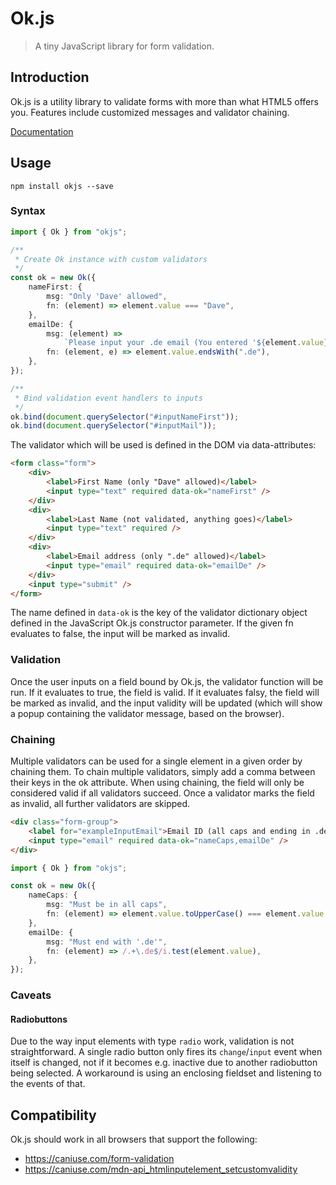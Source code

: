 # Ok.js

> A tiny JavaScript library for form validation.

## Introduction

Ok.js is a utility library to validate forms with more than what HTML5 offers you.
Features include customized messages and validator chaining.

[Documentation](https://felixrilling.github.io/ok/)

## Usage

```shell
npm install okjs --save
```

### Syntax

```typescript
import { Ok } from "okjs";

/**
 * Create Ok instance with custom validators
 */
const ok = new Ok({
	nameFirst: {
		msg: "Only 'Dave' allowed",
		fn: (element) => element.value === "Dave",
	},
	emailDe: {
		msg: (element) =>
			`Please input your .de email (You entered '${element.value}')`,
		fn: (element, e) => element.value.endsWith(".de"),
	},
});

/**
 * Bind validation event handlers to inputs
 */
ok.bind(document.querySelector("#inputNameFirst"));
ok.bind(document.querySelector("#inputMail"));
```

The validator which will be used is defined in the DOM via data-attributes:

```html
<form class="form">
	<div>
		<label>First Name (only "Dave" allowed)</label>
		<input type="text" required data-ok="nameFirst" />
	</div>
	<div>
		<label>Last Name (not validated, anything goes)</label>
		<input type="text" required />
	</div>
	<div>
		<label>Email address (only ".de" allowed)</label>
		<input type="email" required data-ok="emailDe" />
	</div>
	<input type="submit" />
</form>
```

The name defined in `data-ok` is the key of the validator dictionary object defined in the JavaScript Ok.js constructor
parameter.
If the given fn evaluates to false, the input will be marked as invalid.

### Validation

Once the user inputs on a field bound by Ok.js, the validator function will be run. If it evaluates to true, the field is valid.
If it evaluates falsy, the field will be marked as invalid, and the input validity will be updated (which will show a popup containing the validator message, based on the browser).

### Chaining

Multiple validators can be used for a single element in a given order by chaining them. To chain multiple validators, simply add a comma between their keys in the ok attribute. When using chaining, the field will only be considered valid if all validators succeed. Once a validator marks the field as invalid, all further validators are skipped.

```html
<div class="form-group">
	<label for="exampleInputEmail">Email ID (all caps and ending in .de)</label>
	<input type="email" required data-ok="nameCaps,emailDe" />
</div>
```

```typescript
import { Ok } from "okjs";

const ok = new Ok({
	nameCaps: {
		msg: "Must be in all caps",
		fn: (element) => element.value.toUpperCase() === element.value,
	},
	emailDe: {
		msg: "Must end with '.de'",
		fn: (element) => /.+\.de$/i.test(element.value),
	},
});
```

### Caveats

#### Radiobuttons

Due to the way input elements with type `radio` work, validation is not straightforward. A single
radio button only fires its `change`/`input` event when itself is changed, not if it becomes e.g.
inactive due to another radiobutton being selected. A workaround is using an enclosing fieldset and
listening to the events of that.

## Compatibility

Ok.js should work in all browsers that support the following:

-   <https://caniuse.com/form-validation>
-   <https://caniuse.com/mdn-api_htmlinputelement_setcustomvalidity>
